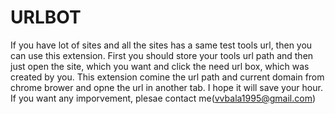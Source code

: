 # URLBOT
If you have lot of sites and all the sites has a same test tools url, then you can use this extension.
First you should store your tools url path and then just open the site, which you want and click the need url box, which was created by you.
This extension comine the url path and current domain from chrome brower and opne the url in another tab.
I hope it will save your hour. If you want any imporvement, plesae contact me(vvbala1995@gmail.com)
